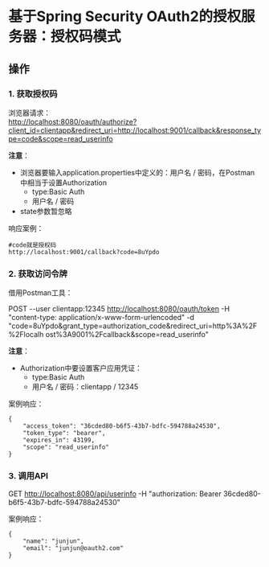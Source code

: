 # 基于Spring Security OAuth2的授权服务器：授权码模式

## 操作

### 1. 获取授权码
浏览器请求：</br>
<a target="_Blank" href="http://localhost:8080/oauth/authorize?client_id=clientapp&redirect_uri=http://localhost:9001/callback&response_type=code&scope=read_userinfo">http://localhost:8080/oauth/authorize?client_id=clientapp&redirect_uri=http://localhost:9001/callback&response_type=code&scope=read_userinfo</a>

**注意**：

- 浏览器要输入application.properties中定义的：用户名 / 密码，在Postman中相当于设置Authorization
	- type:Basic Auth
	- 用户名 / 密码 
- state参数暂忽略

响应案例：

	#code就是授权码
	http://localhost:9001/callback?code=8uYpdo

### 2. 获取访问令牌
借用Postman工具：

POST --user clientapp:12345 <a target="_Blank" href="http://localhost:8080/oauth/">http://localhost:8080/oauth/token</a> -H "content-type: application/x-www-form-urlencoded" -d "code=8uYpdo&grant_type=authorization_code&redirect_uri=http%3A%2F%2Flocalh ost%3A9001%2Fcallback&scope=read_userinfo"

**注意**：

- Authorization中要设置客户应用凭证： 
	- type:Basic Auth
	- 用户名 / 密码：clientapp / 12345

案例响应：

	{
	    "access_token": "36cded80-b6f5-43b7-bdfc-594788a24530",
	    "token_type": "bearer",
	    "expires_in": 43199,
	    "scope": "read_userinfo"
	}

### 3. 调用API

GET <a target="_Blank" href="http://localhost:8080/api/userinfo">http://localhost:8080/api/userinfo</a> -H "authorization: Bearer 36cded80-b6f5-43b7-bdfc-594788a24530"

案例响应：

	{
	    "name": "junjun",
	    "email": "junjun@oauth2.com"
	}